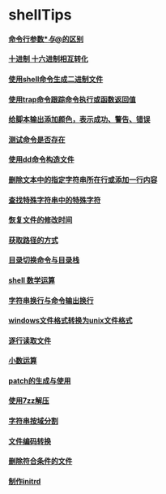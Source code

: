 # shellTips

#### [命令行参数$*与$@的区别](argv.sh)

#### [十进制 十六进制相互转化](hex2dec.sh)

#### [使用shell命令生成二进制文件](trCmd.sh)

#### [使用trap命令跟踪命令执行或函数返回值](trapCmd.sh)

#### [给脚本输出添加颜色，表示成功、警告、错误](color.sh)

#### [测试命令是否存在](cmd.sh)

#### [使用dd命令构造文件](ddCmd.sh)

#### [删除文本中的指定字符串所在行或添加一行内容](sedCmd.sh)

#### [查找特殊字符串中的特殊字符](awkCmd.sh)

#### [恢复文件的修改时间](restoreFileModifyTime.sh)

#### [获取路径的方式](getPath.sh)

#### [目录切换命令与目录栈](dirCmd.sh)

#### [shell 数学运算](math.sh)

#### [字符串换行与命令输出换行](newline.sh)

#### [windows文件格式转换为unix文件格式](dos2unix.sh)

#### [逐行读取文件](readline.sh)

#### [小数运算](decimalCompute.sh)

#### [patch的生成与使用](diffPatch.sh)

#### [使用7zz解压](7zzCmd.sh)

#### [字符串按域分割](cutCmd.sh)

#### [文件编码转换](iconvCmd.sh)

#### [删除符合条件的文件](find_delete.sh)

#### [制作initrd](mkinitrd.sh)
